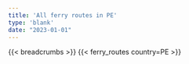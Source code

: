```yaml
---
title: 'All ferry routes in PE'
type: 'blank'
date: "2023-01-01"
---
```


{{< breadcrumbs >}}
{{< ferry_routes country=PE >}}
